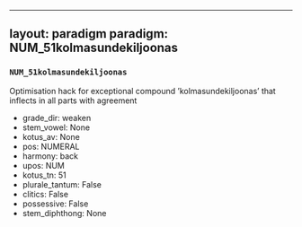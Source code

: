 
---
layout: paradigm
paradigm: NUM_51kolmasundekiljoonas
---
### ` NUM_51kolmasundekiljoonas `

Optimisation hack for exceptional compound ’kolmasundekiljoonas’ that inflects in all parts with agreement
* grade_dir: weaken
* stem_vowel: None
* kotus_av: None
* pos: NUMERAL
* harmony: back
* upos: NUM
* kotus_tn: 51
* plurale_tantum: False
* clitics: False
* possessive: False
* stem_diphthong: None
